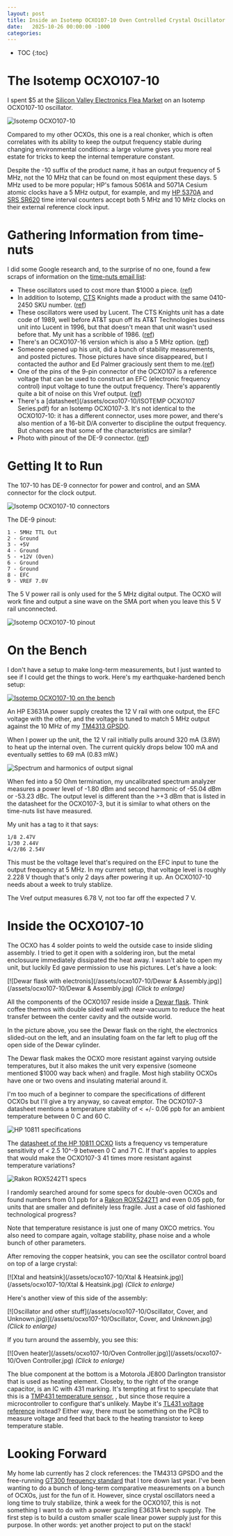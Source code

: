 ```yaml
---
layout: post
title: Inside an Isotemp OCXO107-10 Oven Controlled Crystal Oscillator
date:   2025-10-26 00:00:00 -1000
categories:
---
```


* TOC
{:toc}

# The Isotemp OCXO107-10

I spent $5 at the [Silicon Valley Electronics Flea Market](https://www.electronicsfleamarket.com/)
on an Isotemp OCXO107-10 oscillator. 

![Isotemp OCXO107-10](/assets/ocxo107-10/isoterm_ocxo107-10.jpg)

Compared to my other OCXOs, this one is a real chonker, which is often correlates with 
its ability to keep the output frequency stable during changing environmental conditions: 
a large volume gives you more real estate for tricks to keep the internal temperature constant.

Despite the -10 suffix of the product name, it has an output frequency of 5 MHz, not
the 10 MHz that can be found on most equipment these days. 5 MHz used to be more 
popular; HP's famous 5061A and 5071A Cesium atomic clocks have a 5 MHz output, for example,
and my [HP 5370A](/2025/08/10/HP-5370A-Repair.html) 
and [SRS SR620](/2025/08/19/SRS-SR620-Frequency-Counter-Power-Switch-Battery-Replacment.html)
time interval counters accept both 5 MHz and 10 MHz clocks on their external reference clock
input.

# Gathering Information from time-nuts

I did some Google research and, to the surprise of no one, found a few scraps of information on the
[time-nuts email list](http://leapsecond.com/time-nuts.htm):

* These oscillators used to cost more than $1000 a piece. ([ref](https://www.febo.com/pipermail/time-nuts/2014-March/083620.html))
* In addition to Isotemp, [CTS](https://www.ctscorp.com/Products/Passive-Components/Frequency-Control-Products) 
  Knights made a product with the same 0410-2450 SKU number. 
  ([ref](https://www.febo.com/pipermail/time-nuts/2014-March/083623.html))
* These oscillators were used by Lucent. The CTS Knights unit has a date code of 1989, well 
  before AT&T spun off its AT&T Technologies business unit into Lucent in 1996, but that doesn't 
  mean that unit wasn't used before that. My unit has a scribble of 1986.
  ([ref](https://www.febo.com/pipermail/time-nuts/2014-March/083625.html))
* There's an OCXO107-16 version which is also a 5 MHz option. 
  ([ref](https://www.febo.com/pipermail/time-nuts/2014-March/083583.html))
* Someone opened up his unit, did a bunch of stability measurements, and posted pictures. Those
  pictures have since disappeared, but I contacted the author and Ed Palmer graciously sent them
  to me.([ref](https://www.febo.com/pipermail/time-nuts/2014-March/083920.html))
* One of the pins of the 9-pin connector of the OCXO107 is a reference voltage that
  can be used to construct an EFC (electronic frequency control) input voltage to tune
  the output frequency. There's apparently quite a bit of noise on this Vref output.
  ([ref](https://febo.com/pipermail/time-nuts_lists.febo.com/2013-April/058247.html))
* There's a [datasheet](/assets/ocxo107-10/ISOTEMP OCXO107 Series.pdf) 
  for an Isotemp OCXO107-3. It's not identical to the OCXO107-10:
  it has a different connector, uses more power, and there's also mention of a 16-bit
  D/A converter to discipline the output frequency. But chances are that some of the
  characteristics are similar?
* Photo with pinout of the DE-9 connector. ([ref](https://www.febo.com/pipermail/time-nuts/2014-March/083616.html))

# Getting It to Run

The 107-10 has DE-9 connector for power and control, and an SMA connector for the
clock output.

![Isotemp OCXO107-10 connectors](/assets/ocxo107-10/connectors.jpg)

The DE-9 pinout:

```
1 - 5MHz TTL Out
2 - Ground
3 - +5V
4 - Ground
5 - +12V (Oven)
6 - Ground
7 - Ground
8 - EFC
9 - VREF 7.0V
```

The 5 V power rail is only used for the 5 MHz digital output. The OCXO will work fine and
output a sine wave on the SMA port when you leave this 5 V rail unconnected.

![Isotemp OCXO107-10 pinout](/assets/ocxo107-10/pinout.jpg)

# On the Bench

I don't have a setup to make long-term measurements, but I just wanted to see if I could
get the things to work. Here's my earthquake-hardened bench setup:

[![Isotemp OCXO107-10 on the bench](/assets/ocxo107-10/on_the_bench.jpg)](/assets/ocxo107-10/on_the_bench.jpg)

An HP E3631A power supply creates the 12 V rail with one output, the EFC voltage with the other, and 
the voltage is tuned to match 5 MHz output against the 10 MHz of my 
[TM4313 GPSDO](https://tomverbeure.github.io/2023/07/09/TM4313-GPSDO-Teardown.html).

When I power up the unit, the 12 V rail initially pulls around 320 mA (3.8W) to
heat up the internal oven. The current quickly drops below 100 mA and eventually settles
to 69 mA (0.83 mW.)

![Spectrum and harmonics of output signal ](/assets/ocxo107-10/spectrum.jpg)


When fed into a 50 Ohm termination, my uncalibrated spectrum analyzer measures a power level 
of -1.80 dBm and second harmonic of -55.04 dBm or -53.23 dBc. The output level is different than 
the >+3 dBm that is listed in the datasheet for the OCXO107-3, but it is similar to what 
others on the time-nuts list have measured.

My unit has a tag to it that says:

```
1/8 2.47V
1/30 2.44V
4/2/86 2.54V
```

This must be the voltage level that's required on the EFC input to tune the output frequency at 5 MHz.
In my current setup, that voltage level is roughly 2.228 V though that's only 2 days after powering
it up. An OCXO107-10 needs about a week to truly stablize.

The Vref output measures 6.78 V, not too far off the expected 7 V.

# Inside the OCXO107-10

The OCXO has 4 solder points to weld the outside case to inside sliding assembly. I tried to 
get it open with a soldering iron, but the metal enclosuure immediately dissipated the heat
away. I wasn't able to open my unit, but luckily Ed gave permission to use his pictures. Let's
have a look:

[![Dewar flask with electronis](/assets/ocxo107-10/Dewar & Assembly.jpg)](/assets/ocxo107-10/Dewar & Assembly.jpg)
*(Click to enlarge)*

All the components of the OCXO107 reside inside a [Dewar flask](https://en.wikipedia.org/wiki/Vacuum_flask).
Think coffee thermos with double sided wall with near-vacuum to reduce the heat transfer between the
center cavity and the outside world.

In the picture above, you see the Dewar flask on the right, the electronics slided-out on the left,
and an insulating foam on the far left to plug off the open side of the Dewar cylinder.

The Dewar flask makes the OCXO more resistant against varying outside temperatures, but it also makes the 
unit very expensive (someone mentioned $1000 way back when) and fragile. Most high stability OCXOs have one 
or two ovens and insulating material around it. 

I'm too much of a beginner to compare the specifications of different OCXOs but I'll give a try anyway, 
so caveat emptor. The OCXO107-3 datasheet mentions a temperature stability of < +/- 0.06 ppb for an 
ambient temperature between 0 C and 60 C. 

![HP 10811 specifications](/assets/ocxo107-10/hp10811_specs.jpg)

The [datasheet of the HP 10811 OCXO](https://hparchive.com/Manuals/HP-10811AB-Manual.pdf)
lists a frequency vs temperature sensitivity of < 2.5 10^-9 between 0 C and 71 C. If that's
apples to apples that would make the OCXO107-3 41 times more resistant against temperature variations?

![Rakon ROX5242T1 specs](/assets/ocxo107-10/Rakon_ROX5242T1.png)

I randomly searched around for some specs for double-oven OCXOs and found numbers from 0.1 ppb for a
[Rakon ROX5242T1](https://www.rakon.com/products/ocxo-ocso/high-end-telecom-discrete-ocxo) 
and even 0.05 ppb, for units that are smaller and definitely less fragile. 
Just a case of old fashioned technological progress?

Note that temperature resistance is just one of many OXCO metrics. You also need to compare again, 
voltage stability, phase noise and a whole bunch of other parameters.

After removing the copper heatsink, you can see the oscillator control board on top of a large crystal:

[![Xtal and heatsink](/assets/ocxo107-10/Xtal & Heatsink.jpg)](/assets/ocxo107-10/Xtal & Heatsink.jpg)
*(Click to enlarge)*

Here's another view of this side of the assembly:

[![Oscillator and other stuff](/assets/ocxo107-10/Oscillator, Cover, and Unknown.jpg)](/assets/ocxo107-10/Oscillator, Cover, and Unknown.jpg)
*(Click to enlarge)*

If you turn around the assembly, you see this:

[![Oven heater](/assets/ocxo107-10/Oven Controller.jpg)](/assets/ocxo107-10/Oven Controller.jpg)
*(Click to enlarge)*

The blue component at the bottom is a Motorola JE800 Darlington transistor that is used as heating
element. Closeby, to the right of the orange capacitor, is an IC with 431 marking. It's tempting
at first to speculate that this is a 
[TMP431 temperature sensor](https://www.ti.com/product/TMP431),
, but since those require a microcontroller to configure that's unlikely. Maybe it's 
[TL431 voltage reference](https://www.ti.com/lit/ds/symlink/tl431.pdf) instead? Either way, 
there must be something on the PCB to measure voltage and feed that back to the heating
transistor to keep temperature stable.

# Looking Forward 

My home lab currently has 2 clock references: the TM4313 GPSDO and the free-running 
[GT300 frequency standard](/2024/04/06/Guide-Tech-GT300-Frequency-Reference-Teardown.html)
that I tore down last year. I've been wanting to do a bunch of long-term comparative measurements
on a bunch of OCXOs, just for the fun of it. However, since crystal oscillators need a long
time to truly stabilize, think a week for the OCXO107, this is not something I want to do
with a power guzzling E3631A bench supply. The first step is to build a custom smaller scale
linear power supply just for this purpose. In other words: yet another project to put on the
stack!




